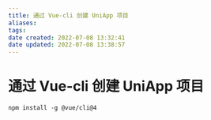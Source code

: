 ```yaml
---
title: 通过 Vue-cli 创建 UniApp 项目
aliases: 
tags: 
date created: 2022-07-08 13:32:41
date updated: 2022-07-08 13:38:57
---
```


# 通过 Vue-cli 创建 UniApp 项目

```` shell
npm install -g @vue/cli@4
````
